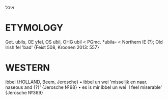 איבל

ETYMOLOGY
===========
Got. ubils, OE yfel, OS uƀil, OHG ubil < PGmc. *ubila- < Northern IE (?); Old Irish fel 'bad'
{Feist 508, Kroonen 2013: 557}

WESTERN
========

ibbel {HOLLAND, Beem, Jerosche}
	•	ibbel un wei 'misselijk en naar. naseous and {?}' {Jerosche №98}
	•	es is mir ibbel un wei 'I feel miserable' {Jerosche №369}
